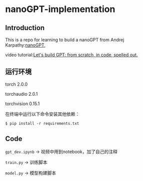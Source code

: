 # nanoGPT-implementation
## Introduction
This is a repo for learning to build a nanoGPT from Andrej Karpathy:[nanoGPT](https://github.com/karpathy/nanoGPT), 

video tutorial:[Let's build GPT: from scratch, in code, spelled out.](https://www.youtube.com/watch?v=kCc8FmEb1nY)
## 运行环境
torch                          2.0.0

torchaudio                     2.0.1

torchvision                    0.15.1

在终端中运行以下命令安装其他依赖：
```
$ pip install -r requirements.txt
```
## Code
`gpt_dev.ipynb` -> 视频中用到notebook，加了自己的注释

`train.py` -> 训练脚本

`model.py` -> 模型构建脚本

##

